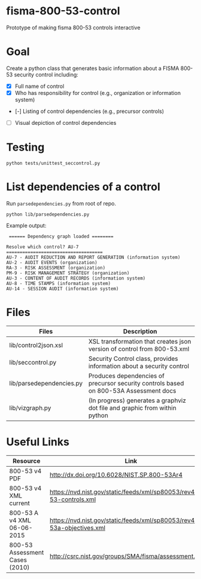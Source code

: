 # fisma-800-53-control
Prototype of making fisma 800-53 controls interactive

# Goal
Create a python class that generates basic information about a FISMA 800-53 security control including:
- [x] Full name of control
- [x] Who has responsibility for control (e.g., organization or information system)
- [-] Listing of control dependencies (e.g., precursor controls)
- [ ] Visual depiction of control dependencies

# Testing
```
python tests/unittest_seccontrol.py 
```

# List dependencies of a control
Run `parsedependencies.py` from root of repo.

```
python lib/parsedependencies.py
```

Example output:
```
 ====== Dependency graph loaded ========

Resolve which control? AU-7
====================================
AU-7 - AUDIT REDUCTION AND REPORT GENERATION (information system)
AU-2 - AUDIT EVENTS (organization)
RA-3 - RISK ASSESSMENT (organization)
PM-9 - RISK MANAGEMENT STRATEGY (organization)
AU-3 - CONTENT OF AUDIT RECORDS (information system)
AU-8 - TIME STAMPS (information system)
AU-14 - SESSION AUDIT (information system)
```

# Files

Files                     | Description
--------------------------|---------------------------------------------
lib/control2json.xsl      | XSL transformation that creates json version of control from 800-53.xml
lib/seccontrol.py         | Security Control class, provides information about a security control
lib/parsedependencies.py  | Produces dependencies of precursor security controls based on 800-53A Assessment docs
lib/vizgraph.py           | (In progress) generates a graphviz dot file and graphic from within python


# Useful Links

Resource                  | Link
--------------------------|---------------------------------------------
800-53 v4 PDF             | http://dx.doi.org/10.6028/NIST.SP.800-53Ar4
800-53 v4 XML current     | https://nvd.nist.gov/static/feeds/xml/sp80053/rev4/800-53-controls.xml
800-53 A v4 XML 06-06-2015  | https://nvd.nist.gov/static/feeds/xml/sp80053/rev4/800-53a-objectives.xml
800-53 Assessment Cases (2010) | http://csrc.nist.gov/groups/SMA/fisma/assessment.html


